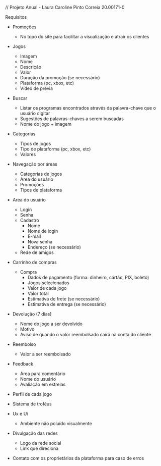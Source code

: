 // Projeto Anual - Laura Caroline Pinto Correia 20.00171-0

Requisitos

- Promoções
    - No topo do site para facilitar a visualização e atrair os clientes

- Jogos
    - Imagem
    - Nome
    - Descrição
    - Valor
    - Duração da promoção (se necessário)
    - Plataforma (pc, xbox, etc)
    - Vídeo de prévia

- Buscar
    - Listar os programas encontrados através da palavra-chave que o usuário digitar
    - Sugestões de palavras-chaves a serem buscadas
    - Nome do jogo + imagem

- Categorias
    - Tipos de jogos
    - Tipo de plataforma (pc, xbox, etc)
    - Valores

- Navegação por áreas
    - Categorias de jogos
    - Area do usuário
    - Promoções
    - Tipos de plataforma
    
- Area do usuário
    - Login
    - Senha
    - Cadastro
        - Nome
        - Nome de login
        - E-mail
        - Nova senha
        - Endereço (se necessário)
    - Rede de amigos

- Carrinho de compras
    - Compra
        - Dados de pagamento (forma: dinheiro, cartão, PIX, boleto)
        - Jogos selecionados
        - Valor de cada jogo
        - Valor total
        - Estimativa de frete (se necessário)
        - Estimativa de entrega (se necessário)

- Devolução (7 dias)
    - Nome do jogo a ser devolvido
    - Motivo
    - Aviso de quando o valor reembolsado cairá na conta do cliente

- Reembolso
    - Valor a ser reembolsado

- Feedback
    - Área para comentário
    - Nome do usuário
    - Avaliação em estrelas

- Perfil de cada jogo

- Sistema de troféus

- Ux e Ui
    - Ambiente não poluído visualmente

- Divulgação das redes 
    - Logo da rede social
    - Link que direciona

- Contato com os proprietários da plataforma para caso de erros

